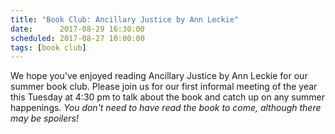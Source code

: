 ```yaml
---
title: "Book Club: Ancillary Justice by Ann Leckie"
date:      2017-08-29 16:30:00
scheduled: 2017-08-27 10:00:00
tags: [book club]
---
```

We hope you've enjoyed reading Ancillary Justice by Ann Leckie for our summer book club. Please join us for our first informal meeting of the year this Tuesday at 4:30 pm to talk about the book and catch up on any summer happenings. *You don't need to have read the book to come, although there may be spoilers!*
